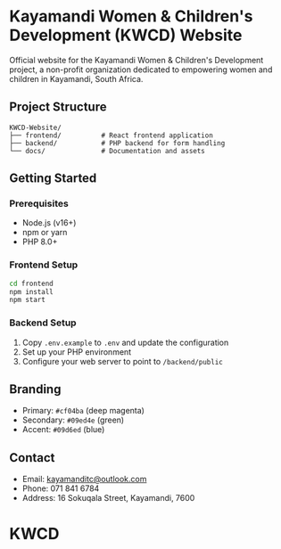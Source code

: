 # Kayamandi Women & Children's Development (KWCD) Website

Official website for the Kayamandi Women & Children's Development project, a non-profit organization dedicated to empowering women and children in Kayamandi, South Africa.

## Project Structure

```
KWCD-Website/
├── frontend/          # React frontend application
├── backend/           # PHP backend for form handling
└── docs/              # Documentation and assets
```

## Getting Started

### Prerequisites
- Node.js (v16+)
- npm or yarn
- PHP 8.0+

### Frontend Setup
```bash
cd frontend
npm install
npm start
```

### Backend Setup
1. Copy `.env.example` to `.env` and update the configuration
2. Set up your PHP environment
3. Configure your web server to point to `/backend/public`

## Branding
- Primary: `#cf04ba` (deep magenta)
- Secondary: `#09ed4e` (green)
- Accent: `#09d6ed` (blue)

## Contact
- Email: kayamanditc@outlook.com
- Phone: 071 841 6784
- Address: 16 Sokuqala Street, Kayamandi, 7600
# KWCD
